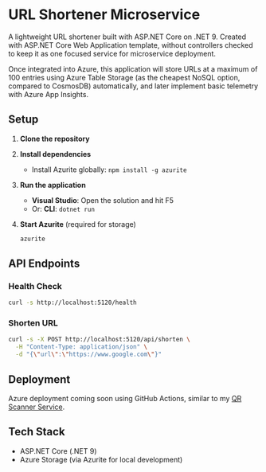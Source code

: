 # URL Shortener Microservice

A lightweight URL shortener built with ASP.NET Core on .NET 9. Created with ASP.NET Core Web Application template, without controllers checked to keep it as one focused service for microservice deployment.

Once integrated into Azure, this application will store URLs at a maximum of 100 entries using Azure Table Storage (as the cheapest NoSQL option, compared to CosmosDB) automatically, and later implement basic telemetry with Azure App Insights.

## Setup

1. **Clone the repository**

2. **Install dependencies**
   - Install Azurite globally: `npm install -g azurite`

3. **Run the application**
   - **Visual Studio**: Open the solution and hit F5
   - Or: **CLI**: `dotnet run`

4. **Start Azurite** (required for storage)
   ```bash
   azurite
   ```

## API Endpoints

### Health Check
```bash
curl -s http://localhost:5120/health
```

### Shorten URL
```bash
curl -s -X POST http://localhost:5120/api/shorten \
  -H "Content-Type: application/json" \
  -d "{\"url\":\"https://www.google.com\"}"
```

## Deployment

Azure deployment coming soon using GitHub Actions, similar to my [QR Scanner Service](https://github.com/cr4z/ticket-verification-service).

## Tech Stack

- ASP.NET Core (.NET 9)
- Azure Storage (via Azurite for local development)
